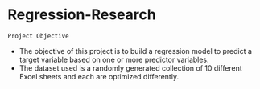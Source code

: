 # Regression-Research
`Project Objective`
- The objective of this project is to build a regression model to predict a target variable based on one or more predictor variables. 
- The dataset used is a randomly generated collection of 10 different Excel sheets and each are optimized differently.
